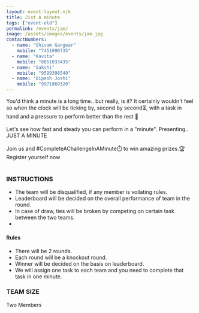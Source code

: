 ```yaml
---
layout: event-layout.njk
title: Jist A minute
tags: ["event-old"]
permalink: /events/jam/
image: /assets/images/events/jam.jpg
contactNumbers:
  - name: "Shivam Gangwar"
    mobile: "7451090735"
  - name: "Kavita"
    mobile: "8851033435"
  - name: "Sakshi"
    mobile: "9599398540"
  - name: "Dipesh Joshi"
    mobile: "9971869320"
---
```


You'd think a minute is a long time.. but really, is it?
It certainly wouldn't feel so when the clock will be ticking by, second by second⏳, with a task in hand and a pressure to perform better than the rest 👀
<br />
<br />
Let's see how fast and steady you can perform in a "minute".
Presenting.. JUST A MINUTE
<br />
<br />
Join us and #CompleteAChallengeInAMinute⏱️ to win amazing prizes.🏆
<br />
Register yourself now
</br>
</br>

### INSTRUCTIONS
- The team will be disqualified, if any member is voilating rules.
- Leaderboard will be decided on the overall performance of team in the round.
- In case of draw, ties will be broken by competing on certain task between the two teams.
- 
#### Rules

- There will be 2 rounds.
- Each round will be a knockout round.
- Winner will be decided on the basis on leaderboard.
- We will assign one task to each team and you need to complete that task in one minute.

### TEAM SIZE

Two Members
